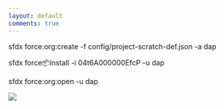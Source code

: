 ```yaml
---
layout: default
comments: true
---
```


sfdx force:org:create -f config/project-scratch-def.json -a dap

sfdx force:package:install -i 04t6A000000EfcP  -u dap

sfdx force:org:open -u dap


<img src="{{ site.url }}/assets/gifs/dreamhouse-app-via-sfdx.gif" />
